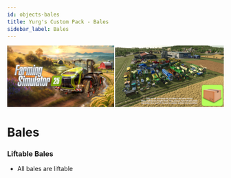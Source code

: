 ```yaml
---
id: objects-bales
title: Yurg's Custom Pack - Bales
sidebar_label: Bales
---
```

[![](modHeader.png)](modScreen.png)
# Bales

### Liftable Bales
- All bales are liftable
